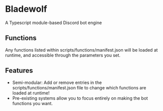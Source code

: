 # Bladewolf
A Typescript module-based Discord bot engine

## Functions
Any functions listed within scripts/functions/manifest.json will be loaded at runtime, and accessible through the parameters you set.

## Features
* Semi-modular: Add or remove entries in the scripts/functions/manifest.json file to change which functions are loaded at runtime!
* Pre-existing systems allow you to focus entirely on making the bot functions you want.
